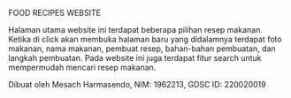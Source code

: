 FOOD RECIPES WEBSITE

Halaman utama website ini terdapat beberapa pilihan resep makanan. Ketika di click akan membuka halaman baru yang didalamnya 
terdapat foto makanan, nama makanan, pembuat resep, bahan-bahan pembuatan, dan langkah pembuatan. Pada website ini juga terdapat
fitur search untuk mempermudah mencari resep makanan. 

Dibuat oleh Mesach Harmasendo, NIM: 1962213, GDSC ID: 220020019